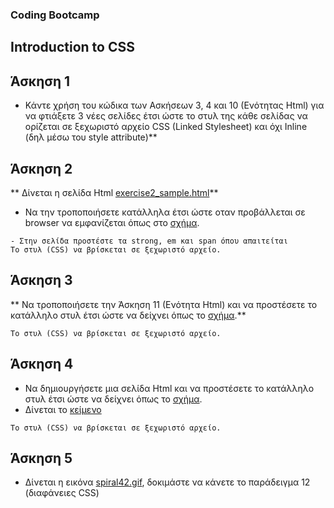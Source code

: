 ### Coding Bootcamp

## Introduction to CSS


## Άσκηση 1
* Κάντε χρήση του κώδικα των Ασκήσεων 3, 4 και 10 (Ενότητας Html) για να φτιάξετε 3 νέες σελίδες έτσι ώστε το στυλ της κάθε σελίδας να ορίζεται σε ξεχωριστό αρχείο CSS (Linked Stylesheet) και όχι Inline (δηλ μέσω του style attribute)**


## Άσκηση 2
** Δίνεται η σελίδα Html [exercise2_sample.html](media/exercise2_sample.html)**
* Να την τροποποιήσετε κατάλληλα έτσι ώστε οταν προβάλλεται σε browser να εμφανίζεται όπως στο [σχήμα](media/css_exercise2.jpg).

```
- Στην σελίδα προστέστε τα strong, em και span όπου απαιτείται
Το στυλ (CSS) να βρίσκεται σε ξεχωριστό αρχείο.
```


## Άσκηση 3
** Να τροποποιήσετε την Άσκηση 11 (Ενότητα Html) και να προστέσετε το κατάλληλο στυλ  έτσι ώστε να δείχνει όπως το  [σχήμα](media/css_exercise3.jpg).**

```
Το στυλ (CSS) να βρίσκεται σε ξεχωριστό αρχείο.
```


## Άσκηση 4
* Να δημιουργήσετε μια σελίδα Html και να προστέσετε το κατάλληλο στυλ  έτσι ώστε να δείχνει όπως το  [σχήμα](media/css_exercise4.png).
* Δίνεται το [κείμενο](media/exercise4_text.html)

```
Το στυλ (CSS) να βρίσκεται σε ξεχωριστό αρχείο.
```


## Άσκηση 5
* Δίνεται η εικόνα [spiral42.gif](media/spiral42.gif), δοκιμάστε να κάνετε το παράδειγμα 12 (διαφάνειες CSS)